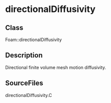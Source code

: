 # directionalDiffusivity 
## Class
Foam::directionalDiffusivity

## Description
Directional finite volume mesh motion diffusivity.

## SourceFiles
directionalDiffusivity.C


